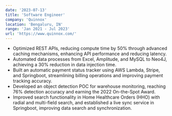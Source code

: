 ```yaml
---
date: '2023-07-13'
title: 'Software Engineer'
company: 'Quinnox'
location: 'Bengaluru, IN'
range: 'Jan 2021 - Jul 2023'
url: 'https://www.quinnox.com/'
---
```


- Optimized REST APIs, reducing compute time by 50% through advanced caching mechanisms, enhancing API performance and reducing latency.
- Automated data processes from Excel, Amplitude, and MySQL to Neo4J, achieving a 30% reduction in data injection time.
- Built an automatic payment status tracker using AWS Lambda, Stripe, and Springboot, streamlining billing operations and improving payment tracking accuracy.
- Developed an object detection POC for warehouse monitoring, reaching 76% detection accuracy and earning the 2022 On-the-Spot Award.
- Improved search functionality in Home Healthcare Orders (HHO) with radial and multi-field search, and established a live sync service in Springboot, improving data search and synchronization.
